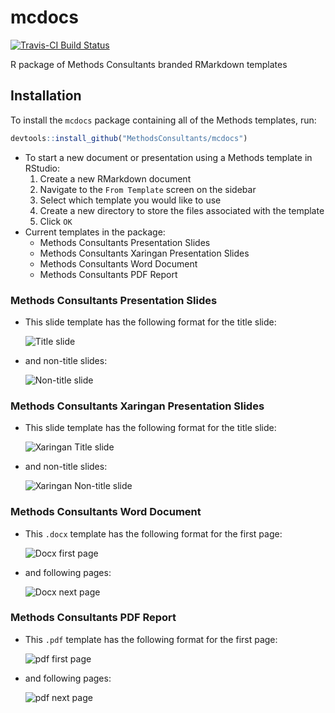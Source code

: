 mcdocs
================

[![Travis-CI Build Status](https://travis-ci.org/MethodsConsultants/mcdocs.svg?branch=master)](https://travis-ci.org/MethodsConsultants/mcdocs)

R package of Methods Consultants branded RMarkdown templates

Installation
------------

To install the `mcdocs` package containing all of the Methods templates, run:

``` r
devtools::install_github("MethodsConsultants/mcdocs")
```

-   To start a new document or presentation using a Methods template in RStudio:
    1.  Create a new RMarkdown document
    2.  Navigate to the `From Template` screen on the sidebar
    3.  Select which template you would like to use
    4.  Create a new directory to store the files associated with the template
    5.  Click `OK`
-   Current templates in the package:
    -   Methods Consultants Presentation Slides
    -   Methods Consultants Xaringan Presentation Slides
    -   Methods Consultants Word Document
    -   Methods Consultants PDF Report

### Methods Consultants Presentation Slides

-   This slide template has the following format for the title slide:

    ![Title slide](README_files/images/mc_title_slide.png)

-   and non-title slides:

    ![Non-title slide](README_files/images/mc_non_title_slide.png)

### Methods Consultants Xaringan Presentation Slides

-   This slide template has the following format for the title slide:

    ![Xaringan Title slide](README_files/images/mc_xaringan_title_slide.png)

-   and non-title slides:

    ![Xaringan Non-title slide](README_files/images/mc_xaringan_non_title_slide.png)

### Methods Consultants Word Document

-   This `.docx` template has the following format for the first page:

    ![Docx first page](README_files/images/mc_docx_firstpage.png)

-   and following pages:

    ![Docx next page](README_files/images/mc_docx_nextpage.png)

### Methods Consultants PDF Report

-   This `.pdf` template has the following format for the first page:

    ![pdf first page](README_files/images/mc_pdf_firstpage.png)

-   and following pages:

    ![pdf next page](README_files/images/mc_pdf_nextpage.png)
